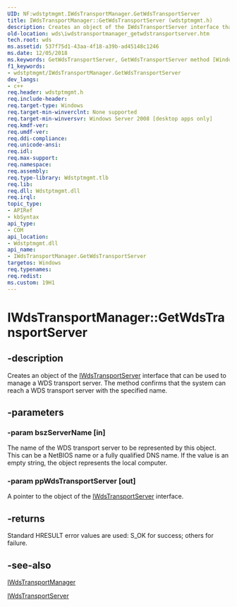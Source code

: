 ```yaml
---
UID: NF:wdstptmgmt.IWdsTransportManager.GetWdsTransportServer
title: IWdsTransportManager::GetWdsTransportServer (wdstptmgmt.h)
description: Creates an object of the IWdsTransportServer interface that can be used to manage a WDS transport server. The method confirms that the system can reach a WDS transport server with the specified name.
old-location: wds\iwdstransportmanager_getwdstransportserver.htm
tech.root: wds
ms.assetid: 537f75d1-43aa-4f18-a39b-ad45148c1246
ms.date: 12/05/2018
ms.keywords: GetWdsTransportServer, GetWdsTransportServer method [Windows Deployment Services], GetWdsTransportServer method [Windows Deployment Services],IWdsTransportManager interface, IWdsTransportManager interface [Windows Deployment Services],GetWdsTransportServer method, IWdsTransportManager.GetWdsTransportServer, IWdsTransportManager::GetWdsTransportServer, wds.iwdstransportmanager_getwdstransportserver, wdstptmgmt/IWdsTransportManager::GetWdsTransportServer
f1_keywords:
- wdstptmgmt/IWdsTransportManager.GetWdsTransportServer
dev_langs:
- c++
req.header: wdstptmgmt.h
req.include-header: 
req.target-type: Windows
req.target-min-winverclnt: None supported
req.target-min-winversvr: Windows Server 2008 [desktop apps only]
req.kmdf-ver: 
req.umdf-ver: 
req.ddi-compliance: 
req.unicode-ansi: 
req.idl: 
req.max-support: 
req.namespace: 
req.assembly: 
req.type-library: Wdstptmgmt.tlb
req.lib: 
req.dll: Wdstptmgmt.dll
req.irql: 
topic_type:
- APIRef
- kbSyntax
api_type:
- COM
api_location:
- Wdstptmgmt.dll
api_name:
- IWdsTransportManager.GetWdsTransportServer
targetos: Windows
req.typenames: 
req.redist: 
ms.custom: 19H1
---
```


# IWdsTransportManager::GetWdsTransportServer


## -description


Creates an object of the <a href="https://docs.microsoft.com/windows/desktop/api/wdstptmgmt/nn-wdstptmgmt-iwdstransportserver">IWdsTransportServer</a> interface that can be used to manage a WDS transport server. The method confirms that the system can reach a WDS transport server with the specified name.


## -parameters




### -param bszServerName [in]

The name of the WDS transport server to be represented by this object. This can be a NetBIOS name or a fully qualified DNS name. If the value is an empty string, the object represents the local computer.


### -param ppWdsTransportServer [out]

A pointer to the object of the  <a href="https://docs.microsoft.com/windows/desktop/api/wdstptmgmt/nn-wdstptmgmt-iwdstransportserver">IWdsTransportServer</a> interface. 


## -returns



Standard HRESULT error values are used: S_OK for success; others for failure.




## -see-also




<a href="https://docs.microsoft.com/windows/desktop/api/wdstptmgmt/nn-wdstptmgmt-iwdstransportmanager">IWdsTransportManager</a>



<a href="https://docs.microsoft.com/windows/desktop/api/wdstptmgmt/nn-wdstptmgmt-iwdstransportserver">IWdsTransportServer</a>
 

 

